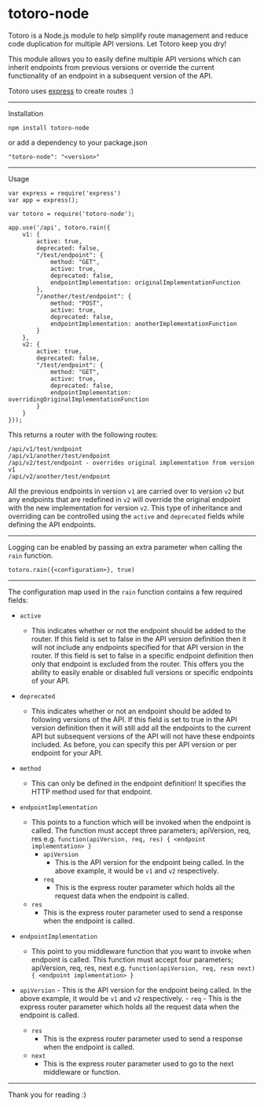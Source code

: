 **totoro-node**
===============


Totoro is a Node.js module to help simplify route management and reduce code duplication for multiple API versions. Let Totoro keep you dry!

This module allows you to easily define multiple API versions which can inherit endpoints from previous versions or override the current functionality of an endpoint in a subsequent version of the API.

Totoro uses [express](https://expressjs.com/) to create routes :)

----------

Installation

    npm install totoro-node

or add a dependency to your package.json

    "totoro-node": "<version>"


----------


Usage

    var express = require('express')
    var app = express();

    var totoro = require('totoro-node');

    app.use('/api', totoro.rain({
        v1: {
            active: true,
            deprecated: false,
            "/test/endpoint": {
                method: "GET",
                active: true,
                deprecated: false,
                endpointImplementation: originalImplementationFunction
            },
            "/another/test/endpoint": {
                method: "POST",
                active: true,
                deprecated: false,
                endpointImplementation: anotherImplementationFunction
            }
        },
        v2: {
            active: true,
            deprecated: false,
            "/test/endpoint": {
                method: "GET",
                active: true,
                deprecated: false,
                endpointImplementation: overridingOriginalImplementationFunction
            }
        }
    }));

This returns a router with the following routes:

    /api/v1/test/endpoint
    /api/v1/another/test/endpoint
    /api/v2/test/endpoint - overrides original implementation from version v1
    /api/v2/another/test/endpoint

All the previous endpoints in version `v1` are carried over to version `v2` but any endpoints that are redefined in `v2` will override the original endpoint with the new implementation for version `v2`. This type of inheritance and overriding can be controlled using the `active` and `deprecated` fields while defining the API endpoints.

----------

Logging can be enabled by passing an extra parameter when calling the `rain` function.

    totoro.rain({<configuration>}, true)

----------

The configuration map used in the `rain` function contains a few required fields:

 - `active`
	 - This indicates whether or not the endpoint should be added to the router. If this field is set to false in the API version definition then it will not include any endpoints specified for that API version in the router. If this field is set to false in a specific endpoint definition then only that endpoint is excluded from the router. This offers you the ability to easily enable or disabled full versions or specific endpoints of your API.

 - `deprecated`
	 - This indicates whether or not an endpoint should be added to following versions of the API. If this field is set to true in the API version definition then it will still add all the endpoints to the current API but subsequent versions of the API will not have these endpoints included. As before, you can specify this per API version or per endpoint for your API.

 - `method`
	- This can only be defined in the endpoint definition! It specifies the HTTP method used for that endpoint.

 - `endpointImplementation`
	- This points to a function which will be invoked when the endpoint is called. The function must accept three parameters; apiVersion, req, res e.g. `function(apiVersion, req, res) { <endpoint implementation> }`
		- `apiVersion`
			- This is the API version for the endpoint being called. In the above example, it would be `v1` and `v2` respectively.
		- `req`
			- This is the express router parameter which holds all the request data when the endpoint is called.
	 - `res`
		 - This is the express router parameter used to send a response when the endpoint is called.

- `endpointImplementation`
	- This point to you middleware function that you want to invoke when endpoint is called. This function must accept four parameters;
apiVersion, req, res, next e.g. `function(apiVersion, req, resm next) { <endpoint implementation> }`
- `apiVersion`
			- This is the API version for the endpoint being called. In the above example, it would be `v1` and `v2` respectively.
		- `req`
			- This is the express router parameter which holds all the request data when the endpoint is called.
	 - `res`
		 - This is the express router parameter used to send a response when the endpoint is called.
	 - `next`
		 - This is the express router parameter used to go to the next middleware or function.

----------
Thank you for reading :)
